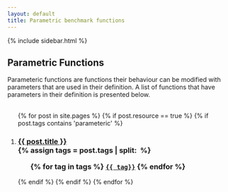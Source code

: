 ```yaml
---
layout: default
title: Parametric benchmark functions
---
```

{% include sidebar.html %}
<div class="home">

<h2>Parametric Functions</h2>
Parameteric functions are functions their behaviour can be modified with parameters that are used in their definition. 
A list of functions that have parameters in their definition is presented below. <br /> <br />

<ol >
{% for post in site.pages %}
	{% if post.resource == true %}
		{% if post.tags contains 'parameteric' %}
			 <li>
			<h3>
			  <a href="{{ post.url | prepend: site.baseurl }}">{{ post.title }}</a>
			  <br />
			{% assign tags = post.tags | split:&nbsp; %}
			<ul>
				{% for tag in tags %}
				<code><a class="fcntag" href="{{ tag | prepend:'/' | prepend: site.baseurl }}">{{ tag}}</a></code>
				{% endfor %}
			</ul>
			</h3>
		  </li>
		{% endif %}
	{% endif %}
{% endfor %}
</ol>

</div>